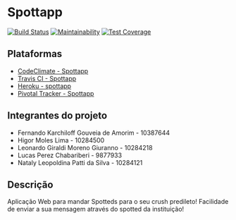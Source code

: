 # Spottapp

[![Build Status](https://travis-ci.com/leogiraldimg/Spottapp.svg?branch=master)](https://travis-ci.com/leogiraldimg/Spottapp)
[![Maintainability](https://api.codeclimate.com/v1/badges/a99a88d28ad37a79dbf6/maintainability)](https://codeclimate.com/github/leogiraldimg/Spottapp/)
[![Test Coverage](https://api.codeclimate.com/v1/badges/a99a88d28ad37a79dbf6/test_coverage)](https://codeclimate.com/github/leogiraldimg/Spottapp/)

## Plataformas

* [CodeClimate - Spottapp](https://codeclimate.com/github/leogiraldimg/Spottapp)
* [Travis CI - Spottapp](https://www.travis-ci.com/leogiraldimg/Spottapp)
* [Heroku - spottapp](https://spottappv1.herokuapp.com/)
* [Pivotal Tracker - Spottapp](https://www.pivotaltracker.com/n/projects/2397598)

## Integrantes do projeto

* Fernando Karchiloff Gouveia de Amorim - 10387644
* Higor Moles Lima - 10284500
* Leonardo Giraldi Moreno Giuranno - 10284218
* Lucas Perez Chabariberi - 9877933
* Nataly Leopoldina Patti da Silva - 10284121

## Descrição

Aplicação Web para mandar Spotteds para o seu crush predileto! Facilidade de enviar a sua mensagem através do spotted da instituição!
